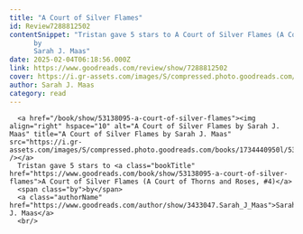 ```yaml
---
title: "A ​Court of Silver Flames"
id: Review7288812502
contentSnippet: "Tristan gave 5 stars to A ​Court of Silver Flames (A Court of Thorns and Roses, #4)
      by
      Sarah J. Maas"
date: 2025-02-04T06:18:56.000Z
link: https://www.goodreads.com/review/show/7288812502
cover: https://i.gr-assets.com/images/S/compressed.photo.goodreads.com/books/1734440950l/53138095._MY75_.jpg
author: Sarah J. Maas
category: read
---
```


      
      <a href="/book/show/53138095-a-court-of-silver-flames"><img align="right" hspace="10" alt="A ​Court of Silver Flames by Sarah J. Maas" title="A ​Court of Silver Flames by Sarah J. Maas" src="https://i.gr-assets.com/images/S/compressed.photo.goodreads.com/books/1734440950l/53138095._MY75_.jpg" /></a>
      Tristan gave 5 stars to <a class="bookTitle" href="https://www.goodreads.com/book/show/53138095-a-court-of-silver-flames">A ​Court of Silver Flames (A Court of Thorns and Roses, #4)</a>
      <span class="by">by</span>
      <a class="authorName" href="https://www.goodreads.com/author/show/3433047.Sarah_J_Maas">Sarah J. Maas</a>
      <br/>